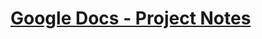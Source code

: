 # [Google Docs - Project Notes](https://docs.google.com/document/d/1vhxZo1d0w77WgOYI3opCnChVzk4WcfF_EAeeAd_swcg/edit)